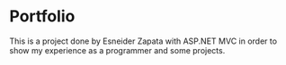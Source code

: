 # Portfolio
This is a project done by Esneider Zapata with ASP.NET MVC in order to show my experience as a programmer and some projects.
